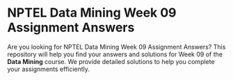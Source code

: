 # NPTEL Data Mining Week 09 Assignment Answers

Are you looking for NPTEL Data Mining Week 09 Assignment Answers? This repository will help you find your answers and solutions for Week 09 of the **Data Mining** course. We provide detailed solutions to help you complete your assignments efficiently.